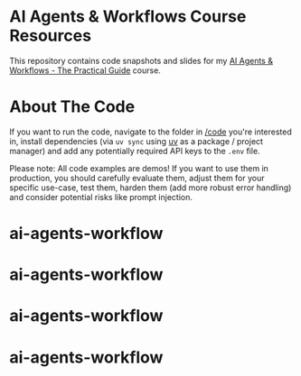 # AI Agents & Workflows Course Resources

This repository contains code snapshots and slides for my [AI Agents & Workflows - The Practical Guide](https://acad.link/ai-agents) course.

# About The Code

If you want to run the code, navigate to the folder in [/code](/code/) you're interested in, install dependencies (via `uv sync` using [uv](https://docs.astral.sh/uv/getting-started/installation/) as a package / project manager) and add any potentially required API keys to the `.env` file.

Please note: All code examples are demos! If you want to use them in production, you should carefully evaluate them, adjust them for your specific use-case, test them, harden them (add more robust error handling) and consider potential risks like prompt injection.
# ai-agents-workflow
# ai-agents-workflow
# ai-agents-workflow
# ai-agents-workflow
